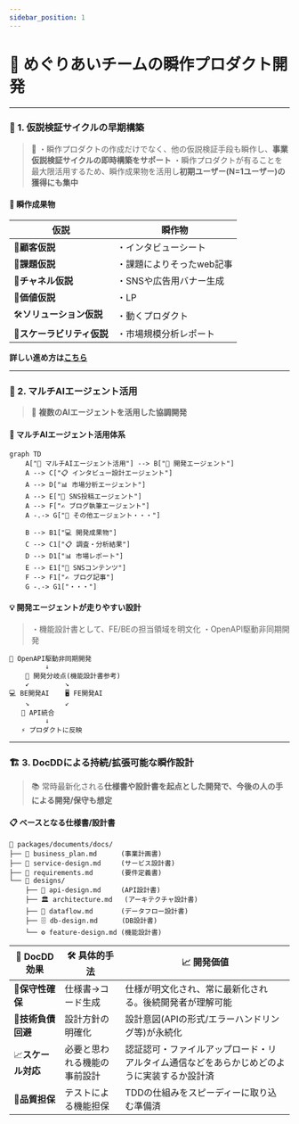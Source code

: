 ```yaml
---
sidebar_position: 1
---
```

# 🚀 めぐりあいチームの瞬作プロダクト開発

---

### 🔬 1. 仮説検証サイクルの早期構築

> 🎯
> ・瞬作プロダクトの作成だけでなく、他の仮説検証手段も瞬作し、**事業仮説検証サイクルの即時構築をサポート**
> ・瞬作プロダクトが有ることを最大限活用するため、瞬作成果物を活用し**初期ユーザー(N=1ユーザー)の獲得にも集中**

#### 🚀 瞬作成果物

| 仮説                             | 瞬作物                                         |
| -------------------------------- | ---------------------------------------------- |
| 👤**顧客仮説**             | ・インタビューシート |
| 🧱**課題仮説**             | ・課題によりそったweb記事            |
| 🚪**チャネル仮説**         | ・SNSや広告用バナー生成                      |
| 💎**価値仮説**             | ・LP                                           |
| 🛠️**ソリューション仮説** | ・動くプロダクト                               |
| 🌱**スケーラビリティ仮説**       | ・市場規模分析レポート                                |

**詳しい進め方は[こちら](https://meguriai-docs.up.railway.app/docs/business_plan)**

---

### 🤖 2. マルチAIエージェント活用

> 🎵 **複数のAIエージェントを活用した協調開発**

#### 🔄 マルチAIエージェント活用体系

```mermaid
graph TD
    A["🤖 マルチAIエージェント活用"] --> B["🔧 開発エージェント"]
    A --> C["📋 インタビュー設計エージェント"]
    A --> D["📊 市場分析エージェント"]
    A --> E["📱 SNS投稿エージェント"]
    A --> F["✍️ ブログ執筆エージェント"]
    A -.-> G["🔮 その他エージェント・・・"]
  
    B --> B1["💻 開発成果物"]
    C --> C1["📋 調査・分析結果"]
    D --> D1["📊 市場レポート"]
    E --> E1["📱 SNSコンテンツ"]
    F --> F1["✍️ ブログ記事"]
    G -.-> G1["・・・"]
```

#### 💡 開発エージェントが走りやすい設計

> ・機能設計書として、FE/BEの担当領域を明文化
> ・OpenAPI駆動非同期開発

```
📝 OpenAPI駆動非同期開発
         ↓
    🔀 開発分岐点(機能設計書参考)
    ↙         ↘
💻 BE開発AI    🖥️ FE開発AI
    ↘         ↙
   🔗 API統合
         ↓
   ⚡ プロダクトに反映
```

---

### 🏗️ 3. DocDDによる持続/拡張可能な瞬作設計

> 📚 常時最新化される**仕様書や設計書を起点とした開発で、今後の人の手による開発/保守も想定**

#### 📋 ベースとなる仕様書/設計書

```
📂 packages/documents/docs/
├── 📄 business_plan.md      (事業計画書)
├── 📄 service-design.md     (サービス設計書)
├── 📄 requirements.md       (要件定義書)
└── 📂 designs/
    ├── 🔧 api-design.md     (API設計書)
    ├── 🏛️ architecture.md   (アーキテクチャ設計書)
    ├── 🔄 dataflow.md       (データフロー設計書)
    ├── 🗄️ db-design.md      (DB設計書)
    └── ⚙️ feature-design.md (機能設計書)
```

| 🎯 DocDD効果             | 🛠️ 具体的手法              | 📈 開発価値                                                                                |
| ------------------------ | ---------------------------- | ------------------------------------------------------------------------------------------ |
| 🔧**保守性確保**   | 仕様書→コード生成           | 仕様が明文化され、常に最新化される。後続開発者が理解可能                                   |
| 💸**技術負債回避** | 設計方針の明確化             | 設計意図(APIの形式/エラーハンドリング等)が永続化                                           |
| 📈**スケール対応** | 必要と思われる機能の事前設計 | 認証認可・ファイルアップロード・リアルタイム通信などをあらかじめどのように実装するか設計済 |
| 🎯**品質担保**     | テストによる機能担保         | TDDの仕組みをスピーディーに取り込む準備済                                                  |
